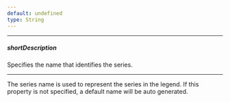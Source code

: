 ```yaml
---
default: undefined
type: String
---
```

---
##### shortDescription
Specifies the name that identifies the series.

---
The series name is used to represent the series in the legend. If this property is not specified, a default name will be auto generated.